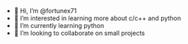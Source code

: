 - 👋 Hi, I’m @fortunex71
- 👀 I’m interested in learning more about c/c++ and python
- 🌱 I’m currently learning python
- 💞️ I’m looking to collaborate on small projects 
  

<!---
fortunex71/fortunex71 is a ✨ special ✨ repository because its `README.md` (this file) appears on your GitHub profile.
You can click the Preview link to take a look at your changes.
--->
